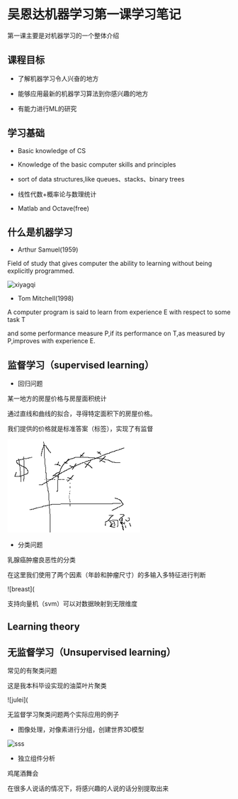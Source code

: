 # 吴恩达机器学习第一课学习笔记

第一课主要是对机器学习的一个整体介绍

## 课程目标

* 了解机器学习令人兴奋的地方

* 能够应用最新的机器学习算法到你感兴趣的地方

* 有能力进行ML的研究

## 学习基础

* Basic knowledge of CS

* Knowledge of the basic computer skills and principles

* sort of data structures,like queues、stacks、binary trees

* 线性代数+概率论与数理统计

* Matlab and Octave(free)

## 什么是机器学习

* Arthur Samuel(1959)

Field of study that gives computer the ability to learning without being explicitly programmed.

![xiyagqi](https://timgsa.baidu.com/timg?image&quality=80&size=b9999_10000&sec=1507281759517&di=750663b730fe5b5dac5f89cb7033cc62&imgtype=0&src=http%3A%2F%2Fimg.lenovomm.com%2Fs3%2Fimg%2Fapp%2Fapp-img-lestore%2F7008-2016-07-01083640-1467376600767.jpg%3FisCompress%3Dtrue%26width%3D320%26height%3D480%26quantity%3D1%26rotate%3Dtrue)

* Tom Mitchell(1998)

A computer program is said to learn from experience E with respect to some task T

and some performance measure P,if its performance on T,as measured by P,improves with experience E.

## 监督学习（supervised learning）

* 回归问题

某一地方的房屋价格与房屋面积统计

通过直线和曲线的拟合，寻得特定面积下的房屋价格。

我们提供的价格就是标准答案（标签），实现了有监督

![fang](https://github.com/abbqboy/Sticker/blob/master/photo/%E6%88%BF%E5%B1%8B%E4%BB%B7%E6%A0%BC.png?raw=true)

* 分类问题

乳腺癌肿瘤良恶性的分类

在这里我们使用了两个因素（年龄和肿瘤尺寸）的多输入多特征进行判断

![breast](

支持向量机（svm）可以对数据映射到无限维度

## Learning theory

## 无监督学习（Unsupervised learning）

常见的有聚类问题

这是我本科毕设实现的油菜叶片聚类

![julei](

无监督学习聚类问题两个实际应用的例子

* 图像处理，对像素进行分组，创建世界3D模型

![sss](http://ww2.sinaimg.cn/large/ad9597a3gw1ea5wwniwvgj20m80gjjtb.jpg)

* 独立组件分析

鸡尾酒舞会

在很多人说话的情况下，将感兴趣的人说的话分别提取出来

















